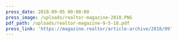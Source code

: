 ```yaml
---
press_date: 2018-09-05 00:00:00
press_image: /uploads/realtor-magazine-2018.PNG
pdf_path: /uploads/realtor-magazine-9-5-18.pdf
press_link: 'https://magazine.realtor/article-archive/2018/09'
---
```

